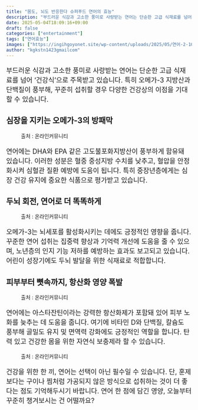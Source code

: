 ```yaml
---
title: "몸도, 뇌도 반응한다 슈퍼푸드 연어의 효능"
description: "부드러운 식감과 고소한 풍미로 사랑받는 연어는 단순한 고급 식재료를 넘어 ‘건강식’으로 주목받고 있습니다. 특히 오메가-3 지방산과 단백질이 풍부해, 꾸준히 섭취할 경우 다양한 건강상의 이점을 기대할 수 있습니다."
date: 2025-05-04T18:09:16+09:00
draft: false
categories: ["entertainment"]
tags: ["연어효능"]
images: ["https://ingihgoyonet.site/wp-content/uploads/2025/05/연어-2-1024x683.jpg", "https://ingihgoyonet.site/wp-content/uploads/2025/05/연어효능-1024x682.jpg", "https://ingihgoyonet.site/wp-content/uploads/2025/05/연어두뇌-1024x678.jpg", "https://ingihgoyonet.site/wp-content/uploads/2025/05/연어초밥-1024x683.jpg"]
author: "kgkstn1423gmailcom"
---
```


<p style="font-size:18px">부드러운 식감과 고소한 풍미로 사랑받는 연어는 단순한 고급 식재료를 넘어 ‘건강식’으로 주목받고 있습니다. 특히 오메가-3 지방산과 단백질이 풍부해, 꾸준히 섭취할 경우 다양한 건강상의 이점을 기대할 수 있습니다.</p> <h2 >심장을 지키는 오메가-3의 방패막</h2> <figure ><img src="https://ingihgoyonet.site/wp-content/uploads/2025/05/연어-2-1024x683.jpg" alt="" style="aspect-ratio:16/9;object-fit:cover"/><figcaption >출처 : 온라인커뮤니티</figcaption></figure> <p style="font-size:18px">연어에는 DHA와 EPA 같은 고도불포화지방산이 풍부하게 함유돼 있습니다. 이러한 성분은 혈중 중성지방 수치를 낮추고, 혈압을 안정화시켜 심혈관 질환 예방에 도움이 됩니다. 특히 중장년층에게는 심장 건강 유지에 중요한 식품으로 평가받고 있습니다.</p> <h2 >두뇌 회전, 연어로 더 똑똑하게</h2> <figure ><img src="https://ingihgoyonet.site/wp-content/uploads/2025/05/연어효능-1024x682.jpg" alt="" style="aspect-ratio:16/9;object-fit:cover"/><figcaption >출처 : 온라인커뮤니티</figcaption></figure> <p style="font-size:18px">오메가-3는 뇌세포를 활성화시키는 데에도 긍정적인 영향을 줍니다. 꾸준한 연어 섭취는 집중력 향상과 기억력 개선에 도움을 줄 수 있으며, 노년층의 인지 기능 저하를 예방하는 효과도 보고되고 있습니다. 어린이 성장기에도 두뇌 발달을 위한 식재료로 적합합니다.</p> <h2 >피부부터 뼛속까지, 항산화 영양 폭발</h2> <figure ><img src="https://ingihgoyonet.site/wp-content/uploads/2025/05/연어두뇌-1024x678.jpg" alt="" style="aspect-ratio:16/9;object-fit:cover"/><figcaption >출처 : 온라인커뮤니티</figcaption></figure> <p style="font-size:18px">연어에는 아스타잔틴이라는 강력한 항산화제가 포함돼 있어 피부 노화를 늦추는 데 도움을 줍니다. 여기에 비타민 D와 단백질, 칼슘도 풍부해 골밀도 유지 및 면역력 강화에도 긍정적인 역할을 합니다. 탄력 있고 건강한 몸을 위한 자연식 보충제라 할 수 있습니다.</p> <figure ><img src="https://ingihgoyonet.site/wp-content/uploads/2025/05/연어초밥-1024x683.jpg" alt="" style="aspect-ratio:16/9;object-fit:cover"/><figcaption >출처 : 온라인커뮤니티</figcaption></figure> <p style="font-size:18px">건강을 위한 한 끼, 연어는 선택이 아닌 필수일 수 있습니다. 단, 훈제보다는 구이나 찜처럼 가공되지 않은 방식으로 섭취하는 것이 더 좋다는 점도 기억해두시기 바랍니다. 연어 한 점에 담긴 영양, 오늘부터 꾸준히 챙겨보시는 건 어떨까요?</p>